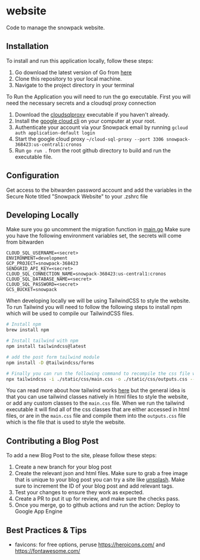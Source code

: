 # website
Code to manage the snowpack website.

## Installation

To install and run this application locally, follow these steps:

1. Go download the latest version of Go from [here](https://golang.org/dl/)
2. Clone this repository to your local machine.
3. Navigate to the project directory in your terminal

To Run the Application you will need to run the go executable. First you will need the necessary secrets and a cloudsql proxy connection
1. Download the [cloudsqlproxy](https://cloud.google.com/sql/docs/mysql/connect-instance-auth-proxy) executable if you haven't already.
2. Install the [google cloud cli](https://cloud.google.com/sdk/docs/install) on your computer at your root.
3. Authenticate your account via your Snowpack email by running `gcloud auth application-default login`
4. Start the google cloud proxy `~/cloud-sql-proxy --port 3306 snowpack-368423:us-central1:cronos`
5. Run `go run .` from the root github directory to build and run the executable file.

## Configuration

Get access to the bitwarden password account and add the variables in the Secure Note titled "Snowpack Website" to your .zshrc file

## Developing Locally

Make sure you go uncomment the migration function in [main.go](https://github.com/snowpackdata/website/blob/269448c814c605d980a061d0746bf5ff85237089/main.go#L44-L45)
Make sure you have the following environment variables set, the secrets will come from bitwarden
```
CLOUD_SQL_USERNAME=<secret>
ENVIRONMENT=development
GCP_PROJECT=snowpack-368423
SENDGRID_API_KEY=<secret>
CLOUD_SQL_CONNECTION_NAME=snowpack-368423:us-central1:cronos
CLOUD_SQL_DATABASE_NAME=<secret>
CLOUD_SQL_PASSWORD=<secret>
GCS_BUCKET=snowpack
```

When developing locally we will be using TailwindCSS to style the website. To run Tailwind you will need to follow the following steps to install npm which will be used to compile our TailwindCSS files.

```bash
# Install npm
brew install npm

# Install tailwind with npm
npm install tailwindcss@latest

# add the post form tailwind module
npm install -D @tailwindcss/forms

# Finally you can run the following command to recompile the css file with any updates to relevant files
npx tailwindcss -i ./static/css/main.css -o ./static/css/outputs.css --watch
```

You can read more about how tailwind works [here](https://tailwindcss.com/docs/installation) but the general idea is that you can use tailwind classes natively in html files to style the website, or add any custom classes to the `main.css` file. When we run the tailwind executable it will find all of the css classes that are either accessed in html files, or are in the `main.css` file and compile them into the `outputs.css` file which is the file that is used to style the website.

## Contributing a Blog Post

To add a new Blog Post to the site, please follow these steps:

1. Create a new branch for your blog post
2. Create the relevant json and html files. Make sure to grab a free image that is unique to your blog post you can try a site like [unsplash](unsplash.com). Make sure to increment the ID of your blog post and add relevant tags.
3. Test your changes to ensure they work as expected.
4. Create a PR to put it up for review, and make sure the checks pass.
6. Once you merge, go to github actions and run the action: Deploy to Google App Engine

## Best Practices & Tips
- favicons: for free options, peruse https://heroicons.com/ and https://fontawesome.com/
